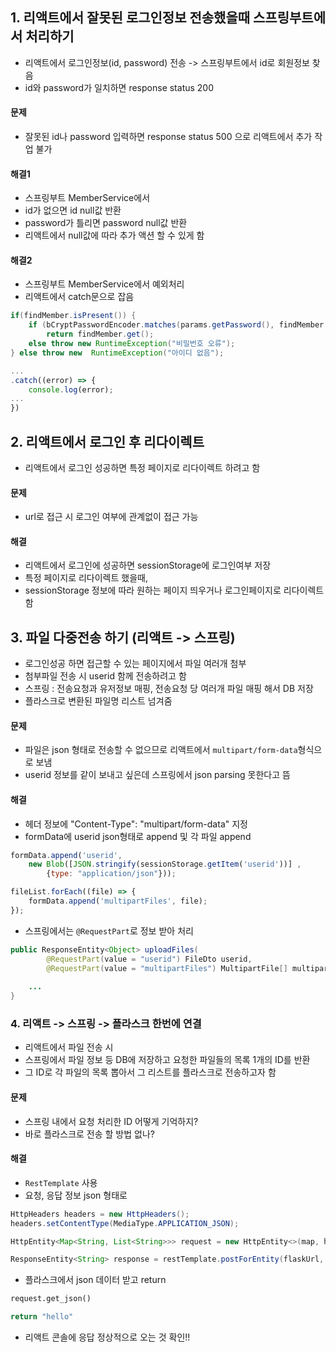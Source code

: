 ## 1. 리액트에서 잘못된 로그인정보 전송했을때 스프링부트에서 처리하기
- 리액트에서 로그인정보(id, password) 전송 -> 스프링부트에서 id로 회원정보 찾음
- id와 password가 일치하면 response status 200
#### 문제
- 잘못된 id나 password 입력하면 response status 500 으로 리액트에서 추가 작업 불가
#### 해결1
- 스프링부트 MemberService에서 
- id가 없으면 id null값 반환
- password가 틀리면 password null값 반환
- 리액트에서 null값에 따라 추가 액션 할 수 있게 함
#### 해결2
- 스프링부트 MemberService에서 예외처리
- 리액트에서 catch문으로 잡음
```java
if(findMember.isPresent()) {
    if (bCryptPasswordEncoder.matches(params.getPassword(), findMember.get().getPassword()))
        return findMember.get();
    else throw new RuntimeException("비밀번호 오류");
} else throw new  RuntimeException("아이디 없음");
```
```javascript
...
.catch((error) => {
    console.log(error);
...
})
```

## 2. 리액트에서 로그인 후 리다이렉트
- 리액트에서 로그인 성공하면 특정 페이지로 리다이렉트 하려고 함
#### 문제
- url로 접근 시 로그인 여부에 관계없이 접근 가능
#### 해결
- 리액트에서 로그인에 성공하면 sessionStorage에 로그인여부 저장
- 특정 페이지로 리다이렉트 했을때, 
- sessionStorage 정보에 따라 원하는 페이지 띄우거나 로그인페이지로 리다이렉트 함


## 3. 파일 다중전송 하기 (리액트 -> 스프링)
- 로그인성공 하면 접근할 수 있는 페이지에서 파일 여러개 첨부
- 첨부파일 전송 시 userid 함께 전송하려고 함
- 스프링 : 전송요청과 유저정보 매핑, 전송요청 당 여러개 파일 매핑 해서 DB 저장
- 플라스크로 변환된 파일명 리스트 넘겨줌
#### 문제
- 파일은 json 형태로 전송할 수 없으므로 리액트에서 `multipart/form-data`형식으로 보냄
- userid 정보를 같이 보내고 싶은데 스프링에서 json parsing 못한다고 뜸  
#### 해결
- 헤더 정보에 "Content-Type": "multipart/form-data" 지정
- formData에 userid json형태로 append 및 각 파일 append
```javascript
formData.append('userid', 
    new Blob([JSON.stringify(sessionStorage.getItem('userid'))] , 
        {type: "application/json"}));

fileList.forEach((file) => {
    formData.append('multipartFiles', file);
});
```
- 스프링에서는 `@RequestPart`로 정보 받아 처리
```java
public ResponseEntity<Object> uploadFiles(
        @RequestPart(value = "userid") FileDto userid,
        @RequestPart(value = "multipartFiles") MultipartFile[] multipartFiles) {
        
    ...
}
```

### 4. 리액트 -> 스프링 -> 플라스크 한번에 연결
- 리액트에서 파일 전송 시
- 스프링에서 파일 정보 등 DB에 저장하고 요청한 파일들의 목록 1개의 ID를 반환
- 그 ID로 각 파일의 목록 뽑아서 그 리스트를 플라스크로 전송하고자 함
#### 문제
- 스프링 내에서 요청 처리한 ID 어떻게 기억하지?
- 바로 플라스크로 전송 할 방법 없나?
#### 해결
- `RestTemplate` 사용
- 요청, 응답 정보 json 형태로
```java
HttpHeaders headers = new HttpHeaders();
headers.setContentType(MediaType.APPLICATION_JSON);

HttpEntity<Map<String, List<String>>> request = new HttpEntity<>(map, headers);

ResponseEntity<String> response = restTemplate.postForEntity(flaskUrl, request, String.class);
```
- 플라스크에서 json 데이터 받고 return
```python
request.get_json()

return "hello"
```
- 리액트 콘솔에 응답 정상적으로 오는 것 확인!!
